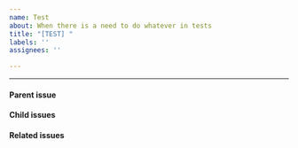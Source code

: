 ```yaml
---
name: Test
about: When there is a need to do whatever in tests
title: "[TEST] "
labels: ''
assignees: ''

---
```


---

<!-- Issue relationships
If it is possible, link issues via task lists sorted by issue numbers like:

- [ ] #1 [BUG] X is not working
- [ ] #2 [DESIGN] Design for X
-->

#### Parent issue



#### Child issues



#### Related issues
